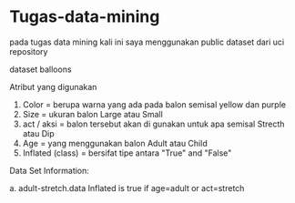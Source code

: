 # Tugas-data-mining

pada tugas data mining kali ini saya menggunakan public dataset dari uci repository 

dataset balloons

Atribut yang digunakan 

1. Color = berupa warna yang ada pada balon semisal yellow dan purple
2. Size = ukuran balon Large atau Small
3. act / aksi = balon tersebut akan di gunakan untuk apa semisal Strecth atau Dip
4. Age = yang menggunakan balon Adult atau Child
5. Inflated (class) = bersifat tipe antara "True" and "False"

Data Set Information:

a. adult-stretch.data Inflated is true if age=adult or act=stretch
